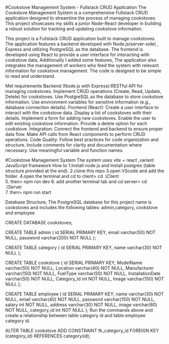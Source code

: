 #Cookstove Management System - Fullstack CRUD Application
The Cookstove Management System is a comprehensive Fullstack CRUD application designed to streamline the process of managing cookstoves. This project showcases my skills a junior Node-React developer in building a robust solution for tracking and updating cookstove information.


This project is a Fullstack CRUD application built to manage cookstoves. The application features a backend developed with Node.js(server-side) , Express and  utilizing PostgreSQL as the database. The frontend is developed using React to provide a user interface for interacting with cookstove data, Additionally I added some features, The application also integrates the management of workers who feed the system with relevant information for cookstove management. The code is designed to be simple to read and understand.



Met requirements Backend (Node.js with Express):RESTful API for managing cookstoves. Implement CRUD operations (Create, Read, Update, Delete) for cookstoves. Use PostgreSQL as the database to store cookstove information. Use environment variables for sensitive information (e.g., database connection details). Frontend (React): Create a user interface to interact with the cookstove data. Display a list of cookstoves with their details. Implement a form for adding new cookstoves. Enable the user to edit existing cookstove information. Provide a delete option for each cookstove. Integration: Connect the frontend and backend to ensure proper data flow. Make API calls from React components to perform CRUD operations. Code Quality: Follow best practices for code organization and structure. Include comments for clarity and documentation where necessary. Use meaningful variable and function names.






#Cookstove Management System
The system uses vite + react ,variant JavaScript framework
How to 
1.Install node js and Install postgres (table structure provided at the end).
2.clone this repo
3.open VScode and add the folder.
4.open the terminal and cd to client> cd .\Client\
5. then> npm run dev
6. add another terminal tab and cd server> cd .\Server\
7. then> npm run start

Database Structure;
The PostgreSQL database for this project name is cookstoves and includes the following tables: admin,category, cookstove and employee 

CREATE DATABASE cookstoves;

CREATE TABLE admin (
id SERIAL PRIMARY KEY,
email varchar(50) NOT NULL,
password varchar(200) NOT NULL
);



CREATE TABLE category (
  id SERIAL PRIMARY KEY,
  name varchar(30) NOT NULL
);


CREATE TABLE cookstove (
  id SERIAL PRIMARY KEY,
  ModelName varchar(50) NOT NULL,
  Location varchar(40) NOT NULL,
  Manufacturer varchar(150) NOT NULL,
  FuelType varchar(50) NOT NULL,
  InstallationDate varchar(50) NOT NULL,
  Category_Id int NOT NULL,
  Image varchar(150) NOT NULL
);



CREATE TABLE employee (
  id SERIAL PRIMARY KEY,
  name varchar(30) NOT NULL,
  email varchar(40) NOT NULL,
  password varchar(150) NOT NULL,
  salary int NOT NULL,
  address varchar(30) NOT NULL,
  image varchar(60) NOT NULL,
  category_id int NOT NULL
);
Run the commands above and create a relationship between table category id and table employee category id.

ALTER TABLE cookstove
ADD CONSTRAINT fk_category_id
FOREIGN KEY (category_id)
REFERENCES category(id);

